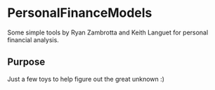 # PersonalFinanceModels
Some simple tools by Ryan Zambrotta and Keith Languet for personal financial analysis.

## Purpose
Just a few toys to help figure out the great unknown :)
